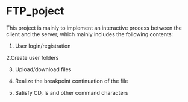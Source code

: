 # FTP_poject
This project is mainly to implement an interactive process between the client and the server, which mainly includes the following contents:

1. User login/registration

2.Create user folders

3. Upload/download files

4. Realize the breakpoint continuation of the file

5. Satisfy CD, Is and other command characters
